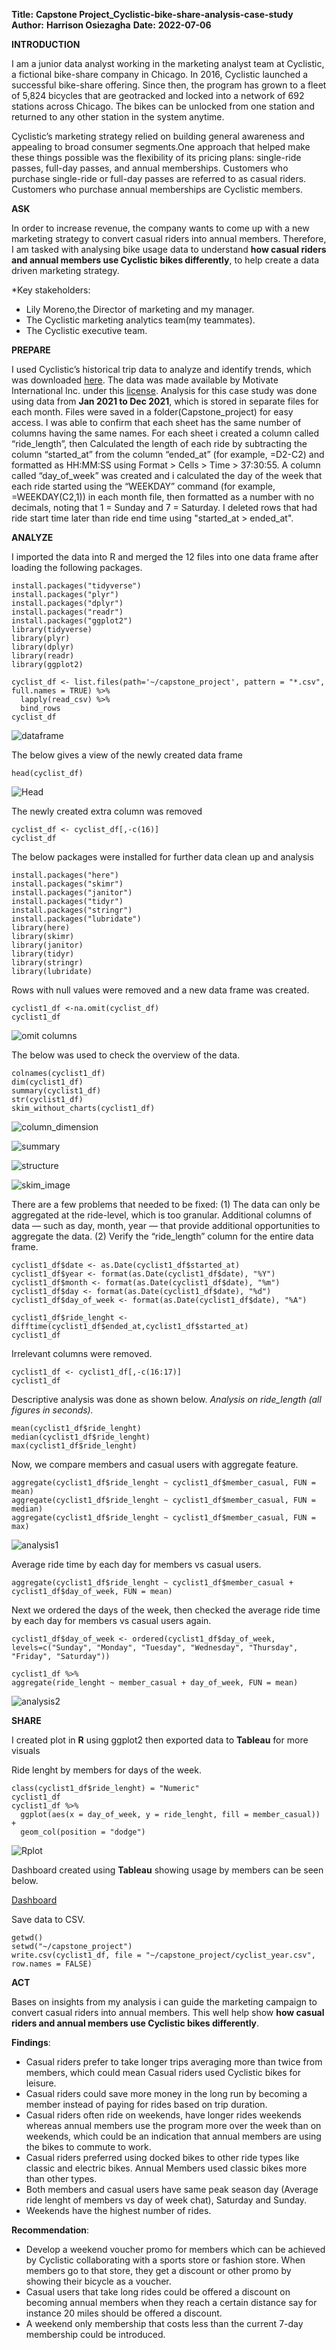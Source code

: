 **Title:** **Capstone Project_Cyclistic-bike-share-analysis-case-study**
**Author:** **Harrison Osiezagha**
**Date:** **2022-07-06**


**INTRODUCTION**

I am a junior data analyst working in the marketing analyst team at Cyclistic, a fictional bike-share company in Chicago.
In 2016, Cyclistic launched a successful bike-share offering. Since then, the program has grown to a fleet of 5,824 bicycles that are geotracked and locked into a network of 692 stations across Chicago. The bikes can be unlocked from one station and returned to any other station in the system anytime.

Cyclistic’s marketing strategy relied on building general awareness and appealing to broad consumer segments.One approach that helped make these things possible was the flexibility of its pricing plans: single-ride passes, full-day passes,
and annual memberships. Customers who purchase single-ride or full-day passes are referred to as casual riders. Customers who purchase annual memberships are Cyclistic members.

**ASK**

In order to increase revenue, the company wants to come up with a new marketing strategy to convert casual riders into annual members. Therefore, I am tasked with analysing bike usage data to understand **how casual riders and annual members use Cyclistic bikes differently**, to help create a data driven marketing strategy.

*Key stakeholders:

   *  Lily Moreno,the Director of marketing and my manager.
   *  The Cyclistic marketing analytics team(my teammates).
   *  The Cyclistic executive team.

   
**PREPARE**

I used Cyclistic’s historical trip data to analyze and identify trends, which was downloaded [here](https://divvy-tripdata.s3.amazonaws.com/index.html). The data was made available by Motivate International Inc. under this [license](https://www.divvybikes.com/data-license-agreement). Analysis for this case study was done using data from **Jan 2021 to Dec 2021**, which is stored in separate files for each month.
Files were saved in a folder(Capstone_project) for easy access. I was able to confirm that each sheet has the same number of columns having the same names.
For each sheet i created a column called “ride_length”, then Calculated the length of each ride by subtracting the column “started_at” from the column “ended_at” (for example, =D2-C2) and formatted as HH:MM:SS using Format > Cells > Time > 37:30:55.
A column called “day_of_week” was created and  i calculated the day of the week that each ride started using the “WEEKDAY” command (for example, =WEEKDAY(C2,1)) in each month file, then formatted as a number with no decimals, noting that 1 = Sunday and 7 = Saturday.
I deleted rows that had ride start time later than ride end time using "started_at > ended_at".

**ANALYZE**

I imported the data into R and merged the 12 files into one data frame after loading the following packages.
```{r}
install.packages("tidyverse")
install.packages("plyr")
install.packages("dplyr")
install.packages("readr")
install.packages("ggplot2")
library(tidyverse)
library(plyr)
library(dplyr)
library(readr)
library(ggplot2)
```

```{r}
cyclist_df <- list.files(path='~/capstone_project', pattern = "*.csv", full.names = TRUE) %>%
  lapply(read_csv) %>%
  bind_rows
cyclist_df
```
![dataframe](https://user-images.githubusercontent.com/102047903/177877852-92958aea-79e5-4615-9fa7-fe07c5a13694.PNG)


The below gives a view of the newly created data frame
```{r}
head(cyclist_df)
```
![Head](https://user-images.githubusercontent.com/102047903/177877948-d6798ff4-463b-477e-890e-818e8f68af48.PNG)


The newly created extra column was removed
```{r}
cyclist_df <- cyclist_df[,-c(16)]
cyclist_df
```

The below packages were installed for further data clean up and analysis

```{r}
install.packages("here")
install.packages("skimr")
install.packages("janitor")
install.packages("tidyr")
install.packages("stringr")
install.packages("lubridate")
library(here)
library(skimr)
library(janitor)
library(tidyr)
library(stringr)
library(lubridate)
```

Rows with null values were removed and a new data frame was created.
```{r}
cyclist1_df <-na.omit(cyclist_df)
cyclist1_df
```
![omit columns](https://user-images.githubusercontent.com/102047903/177878090-91e99dd8-8866-476a-b916-098e2e2db7b9.png)


The below was used to check the overview of the data.

```{r}
colnames(cyclist1_df)
dim(cyclist1_df)
summary(cyclist1_df)
str(cyclist1_df)
skim_without_charts(cyclist1_df)
```
![column_dimension](https://user-images.githubusercontent.com/102047903/177878292-61646174-ba01-4adb-b6d8-02b154e79766.png)

![summary](https://user-images.githubusercontent.com/102047903/177878773-61e86d97-3acf-46f8-8cb5-0ec7611ce1e9.png)

![structure](https://user-images.githubusercontent.com/102047903/177878826-318e87d5-abc6-4626-b85b-c5e67d06fe1c.png)

![skim_image](https://user-images.githubusercontent.com/102047903/177878922-fe8d5721-2598-4e86-95a3-3ea5690f9cbb.png)

There are a few problems that needed to be fixed:
(1) The data can only be aggregated at the ride-level, which is too granular. Additional columns of data — such as day, month, year — that provide additional opportunities to aggregate the data.
(2) Verify the “ride_length” column for the entire data frame.

```{r}
cyclist1_df$date <- as.Date(cyclist1_df$started_at)
cyclist1_df$year <- format(as.Date(cyclist1_df$date), "%Y")
cyclist1_df$month <- format(as.Date(cyclist1_df$date), "%m")
cyclist1_df$day <- format(as.Date(cyclist1_df$date), "%d")
cyclist1_df$day_of_week <- format(as.Date(cyclist1_df$date), "%A")

cyclist1_df$ride_lenght <- difftime(cyclist1_df$ended_at,cyclist1_df$started_at)
cyclist1_df
```

Irrelevant columns were removed.
```{r}
cyclist1_df <- cyclist1_df[,-c(16:17)]
cyclist1_df
```
Descriptive analysis was done as shown below.
*Analysis on ride_length (all figures in seconds).*
```{r}
mean(cyclist1_df$ride_lenght)
median(cyclist1_df$ride_lenght)
max(cyclist1_df$ride_lenght)
```

Now, we compare members and casual users with aggregate feature.
```{r}
aggregate(cyclist1_df$ride_lenght ~ cyclist1_df$member_casual, FUN = mean)
aggregate(cyclist1_df$ride_lenght ~ cyclist1_df$member_casual, FUN = median)
aggregate(cyclist1_df$ride_lenght ~ cyclist1_df$member_casual, FUN = max)
```

![analysis1](https://user-images.githubusercontent.com/102047903/177879084-114b2f91-f015-40ab-9ed8-83a1b599e219.png)

Average ride time by each day for members vs casual users.
```{r}
aggregate(cyclist1_df$ride_lenght ~ cyclist1_df$member_casual + cyclist1_df$day_of_week, FUN = mean)
```

Next we ordered the days of the week, then checked the average ride time by each day for members vs casual users again.
```{r}
cyclist1_df$day_of_week <- ordered(cyclist1_df$day_of_week, levels=c("Sunday", "Monday", "Tuesday", "Wednesday", "Thursday", "Friday", "Saturday"))

cyclist1_df %>%
aggregate(ride_lenght ~ member_casual + day_of_week, FUN = mean)
```
![analysis2](https://user-images.githubusercontent.com/102047903/177879214-33a957a4-6c1e-4720-8c69-d217f5c40b63.png)


**SHARE**

I created plot in **R** using ggplot2 then exported data to **Tableau** for more visuals

Ride lenght by members for days of the week.
```{r}
class(cyclist1_df$ride_lenght) = "Numeric"
cyclist1_df
cyclist1_df %>%
  ggplot(aes(x = day_of_week, y = ride_lenght, fill = member_casual)) +
  geom_col(position = "dodge")
```
![Rplot](https://user-images.githubusercontent.com/102047903/177879874-bd9a40e4-6af6-42db-83ed-54d363726298.png)

Dashboard created using **Tableau** showing usage by members can be seen below.

[Dashboard](https://public.tableau.com/views/CAPSTONEPROJECT_16570229578750/Dashboard1?:language=en-US&:display_count=n&:origin=viz_share_link)

Save data to CSV.
```{r}
getwd()
setwd("~/capstone_project")
write.csv(cyclist1_df, file = "~/capstone_project/cyclist_year.csv", row.names = FALSE)
```


**ACT**

Bases on insights from my analysis i can guide the marketing campaign to convert casual riders into annual members. This well help show **how casual riders and annual members use Cyclistic bikes differently**.

**Findings**:
* Casual riders prefer to take longer trips averaging more than twice from members, which could mean Casual riders used Cyclistic bikes for leisure.
* Casual riders could save more money in the long run by becoming a member instead of paying for rides based on trip duration.
* Casual riders often ride on weekends, have longer rides weekends whereas annual members use the program more over the week than on weekends, which could be an indication that annual members are using the bikes to commute to work.
* Casual riders preferred using docked bikes to other ride types like classic and electric bikes. Annual Members used classic bikes more than other types.
* Both members and casual users have same peak season day (Average ride lenght of members vs day of week chat), Saturday and Sunday.
* Weekends have the highest number of rides.

**Recommendation**:

* Develop a weekend voucher promo for members which can be achieved by Cyclistic collaborating with a sports store or fashion store. When members go to that store, they get a discount or other promo by showing their bicycle as a voucher.
* Casual users that take long rides could be offered a discount on becoming annual members when they reach a certain distance say for instance 20 miles should be offered a discount.
* A weekend only membership that costs less than the current 7-day membership could be introduced.
